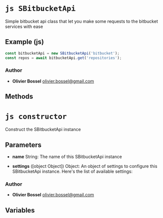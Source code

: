 


<!-- @namespace    sugar.node.api -->
<!-- @name    SBitbucketApi -->

# ```js SBitbucketApi ```


Simple bitbucket api class that let you make some requests to the bitbucket services with ease



## Example (js)

```js
const bitbucketApi = new SBitbucketApi('bitbucket');
const repos = await bitbucketApi.get('repositories');
```


### Author
- **Olivier Bossel** <a href="mailto:olivier.bossel@gmail.com">olivier.bossel@gmail.com</a> 


## Methods



<!-- @name    constructor -->

# ```js constructor ```


Construct the SBitbucketApi instance

## Parameters

- **name**  String: The name of this SBitbucketApi instance

- **settings** ([object Object]) Object: 
An object of settings to configure this SBitbucketApi instance. Here's the list of available settings:




### Author
- **Olivier Bossel** <a href="mailto:olivier.bossel@gmail.com">olivier.bossel@gmail.com</a> 


## Variables


